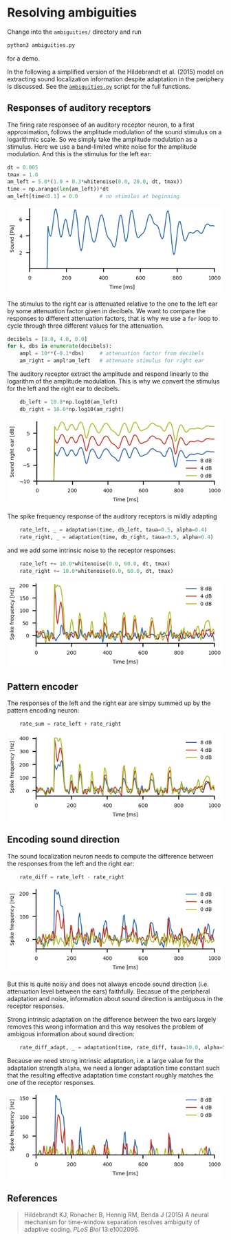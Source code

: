 # Resolving ambiguities

Change into the `ambiguities/` directory and run
``` sh
python3 ambiguities.py
```
for a demo.

In the following a simplified version of the Hildebrandt et al. (2015)
model on extracting sound localization information despite adaptation
in the periphery is discussed. See the
[`ambiguities.py`](ambiguities.py) script for the full functions.


## Responses of auditory receptors

The firing rate responsee of an auditory receptor neuron, to a first
approximation, follows the amplitude modulation of the sound stimulus
on a logarithmic scale. So we simply take the amplitude modulation as
a stimulus. Here we use a band-limited white noise for the amplitude
modulation. And this is the stimulus for the left ear:

``` py
dt = 0.005
tmax = 1.0
am_left = 5.0*(1.0 + 0.3*whitenoise(0.0, 20.0, dt, tmax))
time = np.arange(len(am_left))*dt
am_left[time<0.1] = 0.0       # no stimulus at beginning
```

![am](ambiguities-am.png)

The stimulus to the right ear is attenuated relative to the one to the
left ear by some attenuation factor given in decibels. We want to
compare the responses to different attenuation factors, that is why we
use a `for` loop to cycle through three different values for the
attenuation.

``` py
decibels = [8.0, 4.0, 0.0]
for k, dbs in enumerate(decibels):
    ampl = 10**(-0.1*dbs)     # attenuation factor from decibels
    am_right = ampl*am_left   # attenuate stimulus for right ear
```

The auditory receptor extract the amplitude and respond linearly to
the logarithm of the amplitude modulation. This is why we convert the
stimulus for the left and the right ear to decibels.

``` py
    db_left = 10.0*np.log10(am_left)
    db_right = 10.0*np.log10(am_right)
```
![dbs](ambiguities-dbs.png)

The spike frequency response of the auditory receptors is mildly adapting

``` py
    rate_left, _ = adaptation(time, db_left, taua=0.5, alpha=0.4)
    rate_right, _ = adaptation(time, db_right, taua=0.5, alpha=0.4)
```

and we add some intrinsic noise to the receptor responses:
``` py
    rate_left += 10.0*whitenoise(0.0, 60.0, dt, tmax)
    rate_right += 10.0*whitenoise(0.0, 60.0, dt, tmax)
```

![receptors](ambiguities-receptors.png)


## Pattern encoder

The responses of the left and the right ear are simpy summed up by the
pattern encoding neuron:

``` py
    rate_sum = rate_left + rate_right
```

![sum](ambiguities-sum.png)


## Encoding sound direction

The sound localization neuron needs to compute the difference between
the responses from the left and the right ear:

``` py
    rate_diff = rate_left - rate_right
```

![diff](ambiguities-diff.png)

But this is quite noisy and does not always encode sound direction
(i.e. attenuation level between the ears) faithfully. Becasue of the
peripheral adaptation and noise, information about sound direction is
ambiguous in the receptor responses.

Strong intrinsic adaptation on the difference between the two ears
largely removes this wrong information and this way resolves the
problem of ambigous information about sound direction:

``` py
    rate_diff_adapt, _ = adaptation(time, rate_diff, taua=10.0, alpha=50.0, slope=0.01)
```

Because we need strong intrinsic adaptation, i.e.  a large value for
the adaptation strength `alpha`, we need a longer adaptation time
constant such that the resulting effective adaptation time constant
roughly matches the one of the receptor responses.

![diffadapt](ambiguities-diffadapt.png)


## References

> Hildebrandt KJ, Ronacher B, Hennig RM, Benda J (2015) A neural mechanism for time-window separation resolves ambiguity of adaptive coding. *PLoS Biol* 13:e1002096.
